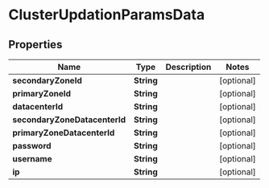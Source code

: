 

# ClusterUpdationParamsData


## Properties

Name | Type | Description | Notes
------------ | ------------- | ------------- | -------------
**secondaryZoneId** | **String** |  |  [optional]
**primaryZoneId** | **String** |  |  [optional]
**datacenterId** | **String** |  |  [optional]
**secondaryZoneDatacenterId** | **String** |  |  [optional]
**primaryZoneDatacenterId** | **String** |  |  [optional]
**password** | **String** |  |  [optional]
**username** | **String** |  |  [optional]
**ip** | **String** |  |  [optional]



